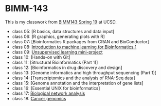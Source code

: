 # BIMM-143

This is my classwork from [BIMM143 Spring 19](https://bioboot.github.io/bimm143_S19/) at UCSD.

- class 05: [R basics, data structures and data input]
- class 06: [R graphics, generating plots with R]
- class 07: [Bioinformatics R packages from CRAN and BioConductor] 
- class 08: [Introduction to machine learning for Bioinformatics 1](https://github.com/mjanossy24/bimm143/blob/master/Class08/Class08.md) 
- class 09: [Unsupervised learning mini-project](https://github.com/mjanossy24/bimm143/blob/master/Class09%20Mini%20Project/Class9_Mini_Project.md)
- class 10: [Hands-on with Git] 
- class 11: [Structural Bioinformatics (Part 1)] 
- class 12: [Bioinformatics in drug discovery and design] 
- class 13: [Genome informatics and high throughput sequencing (Part 1)] 
- class 14: [Transcriptomics and the analysis of RNA-Seq data] 
- class 15: [Genome annotation and the interpretation of gene lists] 
- class 16: [Essential UNIX for bioinformatics] 
- class 17: [Biological network analysis](https://github.com/mjanossy24/bimm143/blob/master/Class%2017/Class_17.md) 
- class 18: [Cancer genomics](https://github.com/mjanossy24/bimm143/blob/master/Class%2018/Class_18.md)
